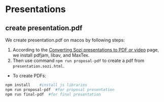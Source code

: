 # Presentations

## create presentation.pdf
We create presentation.pdf on macos by following steps:

1. According to the [Converting Sozi presentations to PDF or video](https://sozi.baierouge.fr/pages/tutorial-converting.html) page, we install pdfjam, libav, and MaxTex.
2. Then use command `npm run proposal-pdf` to create a pdf from `presentation.sozi.html`.

- To create PDFs:

```bash
npm install    #install js libraries
npm run proposal-pdf  #for proposal presentation
npm run final-pdf  #for final presentation
```
